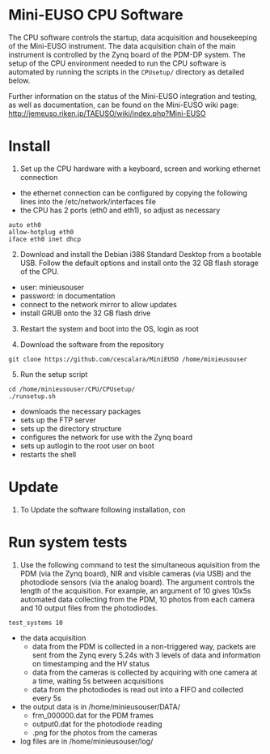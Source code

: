 # Mini-EUSO CPU Software

The CPU software controls the startup, data acquisition and housekeeping of the Mini-EUSO instrument. The data acquisition chain of the main instrument is controlled by the Zynq board of the PDM-DP system. The setup of the CPU environment needed to run the CPU software is automated by running the scripts in the ```CPUsetup/``` directory as detailed below.

Further information on the status of the Mini-EUSO integration and testing, as well as documentation, can be found on the Mini-EUSO wiki page: http://jemeuso.riken.jp/TAEUSO/wiki/index.php?Mini-EUSO

# Install

1. Set up the CPU hardware with a keyboard, screen and working ethernet connection
 * the ethernet connection can be configured by copying the following lines into the /etc/network/interfaces file
 * the CPU has 2 ports (eth0 and eth1), so adjust as necessary
```
auto eth0
allow-hotplug eth0
iface eth0 inet dhcp
```  

2. Download and install the Debian i386 Standard Desktop from a bootable USB. Follow the default options and install onto the 32 GB flash storage of the CPU.
 * user: minieusouser
 * password: in documentation
 * connect to the network mirror to allow updates
 * install GRUB onto the 32 GB flash drive 

3. Restart the system and boot into the OS, login as root

4. Download the software from the repository
```
git clone https://github.com/cescalara/MiniEUSO /home/minieusouser
```

5. Run the setup script
```
cd /home/minieusouser/CPU/CPUsetup/
./runsetup.sh 
```
 * downloads the necessary packages
 * sets up the FTP server
 * sets up the directory structure
 * configures the network for use with the Zynq board
 * sets up autlogin to the root user on boot
 * restarts the shell 

# Update
1. To Update the software following installation, con

# Run system tests
1. Use the following command to test the simultaneous aquisition from the PDM (via the Zynq board), NIR and visible cameras (via USB) and the photodiode sensors (via the analog board). The argument controls the length of the acquisition. For example, an argument of 10 gives 10x5s automated data collecting from the PDM, 10 photos from each camera and 10 output files from the photodiodes.
```
test_systems 10
```
* the data acquisition 
  * data from the PDM is collected in a non-triggered way, packets are sent from the Zynq every 5.24s with 3 levels of data and information on timestamping and the HV status
  * data from the cameras is collected by acquiring with one camera at a time,  waiting 5s between acquisitions
  * data from the photodiodes is read out into a FIFO and collected every 5s
* the output data is in /home/minieusouser/DATA/
  * frm_000000.dat for the PDM frames
  * output0.dat for the photodiode reading
  * .png for the photos from the cameras
* log files are in /home/minieusouser/log/

